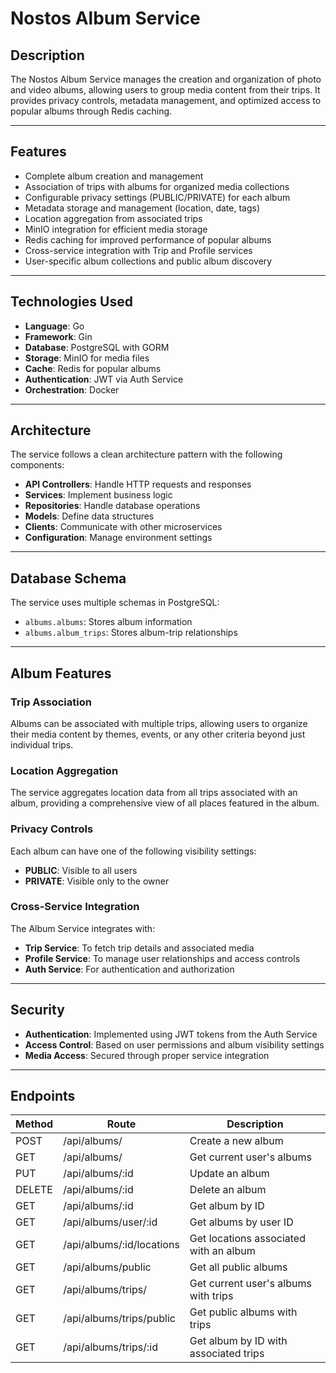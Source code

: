 # Nostos Album Service

## Description

The Nostos Album Service manages the creation and organization of photo and video albums, allowing users to group media content from their trips. It provides privacy controls, metadata management, and optimized access to popular albums through Redis caching.

---

## Features

- Complete album creation and management  
- Association of trips with albums for organized media collections  
- Configurable privacy settings (PUBLIC/PRIVATE) for each album  
- Metadata storage and management (location, date, tags)  
- Location aggregation from associated trips  
- MinIO integration for efficient media storage  
- Redis caching for improved performance of popular albums  
- Cross-service integration with Trip and Profile services  
- User-specific album collections and public album discovery  

---

## Technologies Used

- **Language**: Go  
- **Framework**: Gin  
- **Database**: PostgreSQL with GORM  
- **Storage**: MinIO for media files  
- **Cache**: Redis for popular albums  
- **Authentication**: JWT via Auth Service  
- **Orchestration**: Docker  

---

## Architecture

The service follows a clean architecture pattern with the following components:

- **API Controllers**: Handle HTTP requests and responses  
- **Services**: Implement business logic  
- **Repositories**: Handle database operations  
- **Models**: Define data structures  
- **Clients**: Communicate with other microservices  
- **Configuration**: Manage environment settings  

---

## Database Schema

The service uses multiple schemas in PostgreSQL:

- `albums.albums`: Stores album information  
- `albums.album_trips`: Stores album-trip relationships  

---

## Album Features

### Trip Association

Albums can be associated with multiple trips, allowing users to organize their media content by themes, events, or any other criteria beyond just individual trips.

### Location Aggregation

The service aggregates location data from all trips associated with an album, providing a comprehensive view of all places featured in the album.

### Privacy Controls

Each album can have one of the following visibility settings:

- **PUBLIC**: Visible to all users  
- **PRIVATE**: Visible only to the owner  

### Cross-Service Integration

The Album Service integrates with:

- **Trip Service**: To fetch trip details and associated media  
- **Profile Service**: To manage user relationships and access controls  
- **Auth Service**: For authentication and authorization  

---

## Security

- **Authentication**: Implemented using JWT tokens from the Auth Service  
- **Access Control**: Based on user permissions and album visibility settings  
- **Media Access**: Secured through proper service integration  

---
## Endpoints

| Method | Route                          | Description                                    |
|--------|--------------------------------|------------------------------------------------|
| POST   | /api/albums/                   | Create a new album                             |
| GET    | /api/albums/                   | Get current user's albums                      |
| PUT    | /api/albums/:id                | Update an album                                |
| DELETE | /api/albums/:id                | Delete an album                                |
| GET    | /api/albums/:id                | Get album by ID                                |
| GET    | /api/albums/user/:id           | Get albums by user ID                          |
| GET    | /api/albums/:id/locations      | Get locations associated with an album         |
| GET    | /api/albums/public             | Get all public albums                          |
| GET    | /api/albums/trips/             | Get current user's albums with trips           |
| GET    | /api/albums/trips/public       | Get public albums with trips                   |
| GET    | /api/albums/trips/:id          | Get album by ID with associated trips          |
